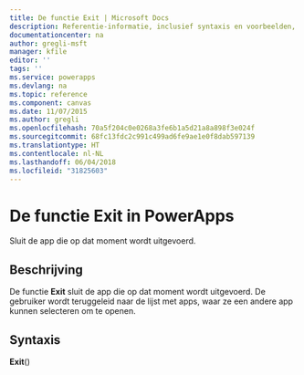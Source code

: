 ```yaml
---
title: De functie Exit | Microsoft Docs
description: Referentie-informatie, inclusief syntaxis en voorbeelden, voor de functie Exit in PowerApps
documentationcenter: na
author: gregli-msft
manager: kfile
editor: ''
tags: ''
ms.service: powerapps
ms.devlang: na
ms.topic: reference
ms.component: canvas
ms.date: 11/07/2015
ms.author: gregli
ms.openlocfilehash: 70a5f204c0e0268a3fe6b1a5d21a8a898f3e024f
ms.sourcegitcommit: 68fc13fdc2c991c499ad6fe9ae1e0f8dab597139
ms.translationtype: HT
ms.contentlocale: nl-NL
ms.lasthandoff: 06/04/2018
ms.locfileid: "31825603"
---
```

# <a name="exit-function-in-powerapps"></a>De functie Exit in PowerApps
Sluit de app die op dat moment wordt uitgevoerd.

## <a name="description"></a>Beschrijving
De functie **Exit** sluit de app die op dat moment wordt uitgevoerd.  De gebruiker wordt teruggeleid naar de lijst met apps, waar ze een andere app kunnen selecteren om te openen.

## <a name="syntax"></a>Syntaxis
**Exit**()

